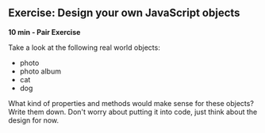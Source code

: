 ## Exercise: Design your own JavaScript objects

**10 min - Pair Exercise**

Take a look at the following real world objects: 

* photo
* photo album
* cat
* dog

What kind of properties and methods would make sense for these objects? Write them down. Don't worry about putting it into code, just think about the design for now. 

